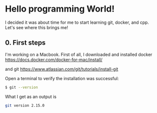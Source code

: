 # Hello programming World!

I decided it was about time for me to start learning git, docker, and cpp. Let's see where this brings me!

## 0. First steps

I'm working on a Macbook. First of all, I downloaded and installed docker
https://docs.docker.com/docker-for-mac/install/

and git
https://www.atlassian.com/git/tutorials/install-git

Open a terminal to verify the installation was successful:
```bash
$ git --version
```

What I get as an output is
```bash
git version 2.15.0
```
